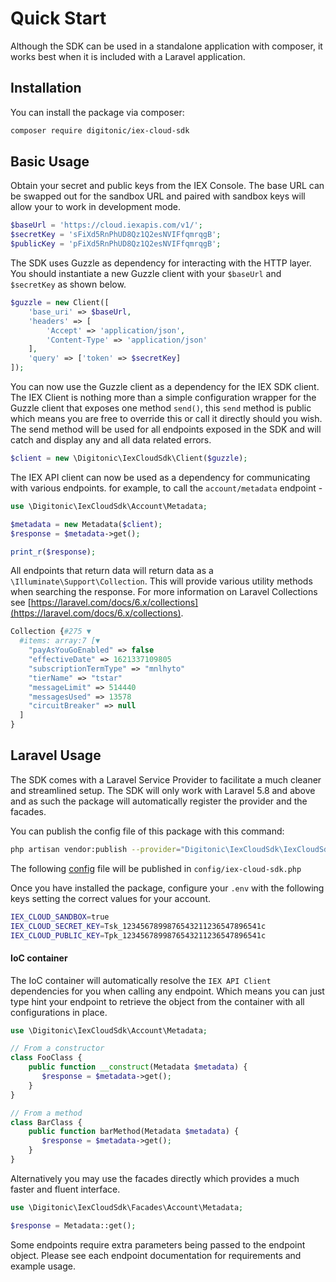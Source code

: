 # Quick Start

Although the SDK can be used in a standalone application with composer, it works best when it is included with a Laravel application.

## Installation

You can install the package via composer:

```bash
composer require digitonic/iex-cloud-sdk
```

## Basic Usage 

Obtain your secret and public keys from the IEX Console. The base URL can be swapped out for the sandbox URL and paired with sandbox keys will allow your to work in development mode.
```php
$baseUrl = 'https://cloud.iexapis.com/v1/';
$secretKey = 'sFiXd5RnPhUD8Qz1Q2esNVIFfqmrqgB';
$publicKey = 'pFiXd5RnPhUD8Qz1Q2esNVIFfqmrqgB';
```

The SDK uses Guzzle as dependency for interacting with the HTTP layer. You should instantiate a new Guzzle client with your `$baseUrl` and `$secretKey` as shown below.

```php
$guzzle = new Client([
    'base_uri' => $baseUrl,
    'headers' => [
        'Accept' => 'application/json',
        'Content-Type' => 'application/json'
    ],
    'query' => ['token' => $secretKey]
]);
```

You can now use the Guzzle client as a dependency for the IEX SDK client. The IEX Client is nothing more than a simple configuration wrapper for the Guzzle client that exposes one method `send()`, this `send` method is public which means you are free to override this or call it directly should you wish. The send method will be used for all endpoints exposed in the SDK and will catch and display any and all data related errors. 

```php
$client = new \Digitonic\IexCloudSdk\Client($guzzle);
```

The IEX API client can now be used as a dependency for communicating with various endpoints. for example, to call the `account/metadata` endpoint - 

```php
use \Digitonic\IexCloudSdk\Account\Metadata;

$metadata = new Metadata($client);
$response = $metadata->get();

print_r($response);
```

All endpoints that return data will return data as a `\Illuminate\Support\Collection`. This will provide various utility methods when searching the response. For more information on Laravel Collections see [https://laravel.com/docs/6.x/collections](https://laravel.com/docs/6.x/collections).

```php
Collection {#275 ▼
  #items: array:7 [▼
    "payAsYouGoEnabled" => false
    "effectiveDate" => 1621337109805
    "subscriptionTermType" => "mnlhyto"
    "tierName" => "tstar"
    "messageLimit" => 514440
    "messagesUsed" => 13578
    "circuitBreaker" => null
  ]
}
```

## Laravel Usage

The SDK comes with a Laravel Service Provider to facilitate a much cleaner and streamlined setup. The SDK will only work with Laravel 5.8 and above and as such the package will automatically register the provider and the facades.

You can publish the config file of this package with this command:

``` bash
php artisan vendor:publish --provider="Digitonic\IexCloudSdk\IexCloudSdkServiceProvider"
```

The following [config](config/config.php) file will be published in `config/iex-cloud-sdk.php`

Once you have installed the package, configure your `.env` with the following keys setting the correct values for your account.

```bash
IEX_CLOUD_SANDBOX=true
IEX_CLOUD_SECRET_KEY=Tsk_1234567899876543211236547896541c
IEX_CLOUD_PUBLIC_KEY=Tpk_1234567899876543211236547896541c
```

#### IoC container

The IoC container will automatically resolve the `IEX API Client` dependencies for you when calling any endpoint. Which means you can just type hint your endpoint to retrieve the object from the container with all configurations in place.

```php
use \Digitonic\IexCloudSdk\Account\Metadata;

// From a constructor
class FooClass {
    public function __construct(Metadata $metadata) {
       $response = $metadata->get();
    }
}

// From a method
class BarClass {
    public function barMethod(Metadata $metadata) {
       $response = $metadata->get();
    }
}
```

Alternatively you may use the facades directly which provides a much faster and fluent interface.

```php
use \Digitonic\IexCloudSdk\Facades\Account\Metadata;

$response = Metadata::get();
```

Some endpoints require extra parameters being passed to the endpoint object. Please see each endpoint documentation for requirements and example usage.
